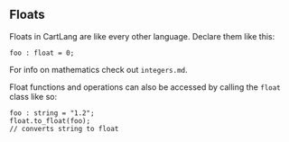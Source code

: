 ## Floats

Floats in CartLang are like every other language. Declare them like this:

```Odin
foo : float = 0;
```
For info on mathematics check out `integers.md`.

Float functions and operations can also be accessed by calling the `float` class like so:

```Odin
foo : string = "1.2";
float.to_float(foo);
// converts string to float
```
